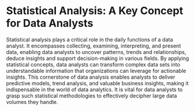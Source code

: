 # Statistical Analysis: A Key Concept for Data Analysts

Statistical analysis plays a critical role in the daily functions of a data analyst. It encompasses collecting, examining, interpreting, and present data, enabling data analysts to uncover patterns, trends and relationships, deduce insights and support decision-making in various fields. By applying statistical concepts, data analysts can transform complex data sets into understandable information that organizations can leverage for actionable insights. This cornerstone of data analysis enables analysts to deliver predictive models, trend analysis, and valuable business insights, making it indispensable in the world of data analytics. It is vital for data analysts to grasp such statistical methodologies to effectively decipher large data volumes they handle.
